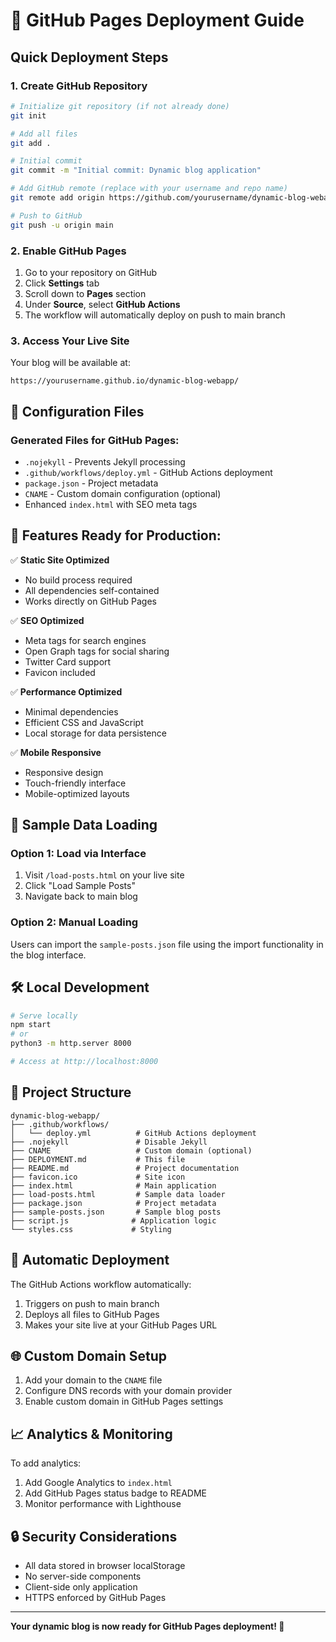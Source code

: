 # 🚀 GitHub Pages Deployment Guide

## Quick Deployment Steps

### 1. Create GitHub Repository
```bash
# Initialize git repository (if not already done)
git init

# Add all files
git add .

# Initial commit
git commit -m "Initial commit: Dynamic blog application"

# Add GitHub remote (replace with your username and repo name)
git remote add origin https://github.com/yourusername/dynamic-blog-webapp.git

# Push to GitHub
git push -u origin main
```

### 2. Enable GitHub Pages
1. Go to your repository on GitHub
2. Click **Settings** tab
3. Scroll down to **Pages** section
4. Under **Source**, select **GitHub Actions**
5. The workflow will automatically deploy on push to main branch

### 3. Access Your Live Site
Your blog will be available at:
```
https://yourusername.github.io/dynamic-blog-webapp/
```

## 🔧 Configuration Files

### Generated Files for GitHub Pages:
- `.nojekyll` - Prevents Jekyll processing
- `.github/workflows/deploy.yml` - GitHub Actions deployment
- `package.json` - Project metadata
- `CNAME` - Custom domain configuration (optional)
- Enhanced `index.html` with SEO meta tags

## 📝 Features Ready for Production:

✅ **Static Site Optimized**
- No build process required
- All dependencies self-contained
- Works directly on GitHub Pages

✅ **SEO Optimized**
- Meta tags for search engines
- Open Graph tags for social sharing
- Twitter Card support
- Favicon included

✅ **Performance Optimized**
- Minimal dependencies
- Efficient CSS and JavaScript
- Local storage for data persistence

✅ **Mobile Responsive**
- Responsive design
- Touch-friendly interface
- Mobile-optimized layouts

## 🎯 Sample Data Loading

### Option 1: Load via Interface
1. Visit `/load-posts.html` on your live site
2. Click "Load Sample Posts"
3. Navigate back to main blog

### Option 2: Manual Loading
Users can import the `sample-posts.json` file using the import functionality in the blog interface.

## 🛠 Local Development

```bash
# Serve locally
npm start
# or
python3 -m http.server 8000

# Access at http://localhost:8000
```

## 📁 Project Structure
```
dynamic-blog-webapp/
├── .github/workflows/
│   └── deploy.yml          # GitHub Actions deployment
├── .nojekyll               # Disable Jekyll
├── CNAME                   # Custom domain (optional)
├── DEPLOYMENT.md           # This file
├── README.md               # Project documentation
├── favicon.ico             # Site icon
├── index.html              # Main application
├── load-posts.html         # Sample data loader
├── package.json            # Project metadata
├── sample-posts.json       # Sample blog posts
├── script.js              # Application logic
└── styles.css             # Styling
```

## 🔄 Automatic Deployment

The GitHub Actions workflow automatically:
1. Triggers on push to main branch
2. Deploys all files to GitHub Pages
3. Makes your site live at your GitHub Pages URL

## 🌐 Custom Domain Setup

1. Add your domain to the `CNAME` file
2. Configure DNS records with your domain provider
3. Enable custom domain in GitHub Pages settings

## 📈 Analytics & Monitoring

To add analytics:
1. Add Google Analytics to `index.html`
2. Add GitHub Pages status badge to README
3. Monitor performance with Lighthouse

## 🔒 Security Considerations

- All data stored in browser localStorage
- No server-side components
- Client-side only application
- HTTPS enforced by GitHub Pages

---

**Your dynamic blog is now ready for GitHub Pages deployment! 🎉**